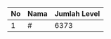 | No | Nama            | Jumlah Level |
|----|-----------------|--------------|
| 1  | #    |    6373        |
